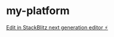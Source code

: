 # my-platform

[Edit in StackBlitz next generation editor ⚡️](https://stackblitz.com/~/github.com/bcrhbrhcdb/my-platform)